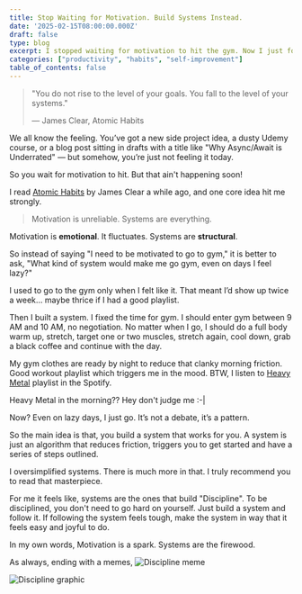 ```yaml
---
title: Stop Waiting for Motivation. Build Systems Instead.
date: '2025-02-15T08:00:00.000Z'
draft: false
type: blog
excerpt: I stopped waiting for motivation to hit the gym. Now I just follow a system. No hype, no debate, just results. 💪
categories: ["productivity", "habits", "self-improvement"]
table_of_contents: false
---
```


>"You do not rise to the level of your goals. You fall to the level of your systems."
> 
> — James Clear, Atomic Habits

We all know the feeling. You’ve got a new side project idea, a dusty Udemy course, or a blog post sitting in drafts with a title like "Why Async/Await is Underrated" — but somehow, you’re just not feeling it today.

So you wait for motivation to hit. But that ain't happening soon!

I read [Atomic Habits](https://jamesclear.com/atomic-habits) by James Clear a while ago, and one core idea hit me strongly.

> Motivation is unreliable. Systems are everything.

Motivation is **emotional**. It fluctuates. Systems are **structural**.

So instead of saying "I need to be motivated to go to gym," it is better to ask, "What kind of system would make me go gym, even on days I feel lazy?"


I used to go to the gym only when I felt like it. That meant I’d show up twice a week… maybe thrice if I had a good playlist.

Then I built a system. I fixed the time for gym. I should enter gym between 9 AM and 10 AM, no negotiation. No matter when I go, I should do a full body warm up, stretch, target one or two muscles, stretch again, cool down, grab a black coffee and continue with the day.

My gym clothes are ready by night to reduce that clanky morning friction. Good workout playlist which triggers me in the mood. BTW, I listen to [Heavy Metal](https://open.spotify.com/playlist/37i9dQZF1DX9qNs32fujYe?si=a835b52a007d491b) playlist in the Spotify.

Heavy Metal in the morning?? Hey don't judge me :-|

Now? Even on lazy days, I just go. It’s not a debate, it’s a pattern.

So the main idea is that, you build a system that works for you. A system is just an algorithm that reduces friction, triggers you to get started and have a series of steps outlined.

I oversimplified systems. There is much more in that. I truly recommend you to read that masterpiece.

For me it feels like, systems are the ones that build "Discipline". To be disciplined, you don't need to go hard on yourself. Just build a system and follow it. If following the system feels tough, make the system in way that it feels easy and joyful to do.

In my own words,
Motivation is a spark.
Systems are the firewood.

As always, ending with a memes,
![Discipline meme](https://images3.memedroid.com/images/UPLOADED734/67518feb8e619.webp)

![Discipline graphic](https://images3.memedroid.com/images/UPLOADED422/6749b395613a9.webp)